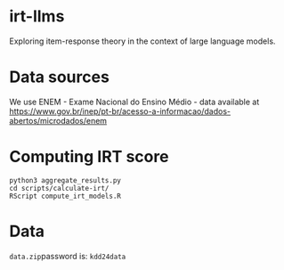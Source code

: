 # irt-llms
Exploring item-response theory in the context of large language models.

# Data sources

We use ENEM - Exame Nacional do Ensino Médio - data available at
https://www.gov.br/inep/pt-br/acesso-a-informacao/dados-abertos/microdados/enem

# Computing IRT score

```
python3 aggregate_results.py
cd scripts/calculate-irt/
RScript compute_irt_models.R
```

# Data

```data.zip```password is: ```kdd24data```
